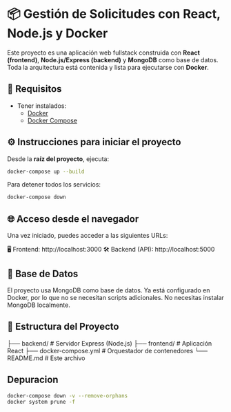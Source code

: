 # 📦 Gestión de Solicitudes con React, Node.js y Docker

Este proyecto es una aplicación web fullstack construida con **React (frontend)**, **Node.js/Express (backend)** y **MongoDB** como base de datos. Toda la arquitectura está contenida y lista para ejecutarse con **Docker**.

## 🚀 Requisitos

- Tener instalados:
  - [Docker](https://www.docker.com/)
  - [Docker Compose](https://docs.docker.com/compose/)

## ⚙️ Instrucciones para iniciar el proyecto

Desde la **raíz del proyecto**, ejecuta:
```bash
docker-compose up --build
```

Para detener todos los servicios:
```bash
docker-compose down
```

## 🌐 Acceso desde el navegador
Una vez iniciado, puedes acceder a las siguientes URLs:

🖥️ Frontend: http://localhost:3000
🛠️ Backend (API): http://localhost:5000

## 🧩 Base de Datos
El proyecto usa MongoDB como base de datos.
Ya está configurado en Docker, por lo que no se necesitan scripts adicionales.
No necesitas instalar MongoDB localmente.


## 📁 Estructura del Proyecto
├── backend/             # Servidor Express (Node.js)
├── frontend/            # Aplicación React
├── docker-compose.yml   # Orquestador de contenedores
└── README.md            # Este archivo


## Depuracion
```bash
docker-compose down -v --remove-orphans
docker system prune -f
```